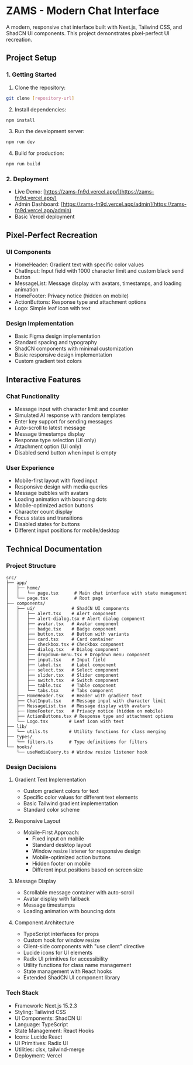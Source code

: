 # ZAMS - Modern Chat Interface

A modern, responsive chat interface built with Next.js, Tailwind CSS, and ShadCN UI components. This project demonstrates pixel-perfect UI recreation.

## Project Setup

### 1. Getting Started

1. Clone the repository:

```bash
git clone [repository-url]
```

2. Install dependencies:

```bash
npm install
```

3. Run the development server:

```bash
npm run dev
```

4. Build for production:

```bash
npm run build
```

### 2. Deployment

- Live Demo: [https://zams-fn9d.vercel.app/](https://zams-fn9d.vercel.app/)
- Admin Dashboard: [https://zams-fn9d.vercel.app/admin](https://zams-fn9d.vercel.app/admin)
- Basic Vercel deployment

## Pixel-Perfect Recreation

### UI Components

- HomeHeader: Gradient text with specific color values
- ChatInput: Input field with 1000 character limit and custom black send button
- MessageList: Message display with avatars, timestamps, and loading animation
- HomeFooter: Privacy notice (hidden on mobile)
- ActionButtons: Response type and attachment options
- Logo: Simple leaf icon with text

### Design Implementation

- Basic Figma design implementation
- Standard spacing and typography
- ShadCN components with minimal customization
- Basic responsive design implementation
- Custom gradient text colors

## Interactive Features

### Chat Functionality

- Message input with character limit and counter
- Simulated AI response with random templates
- Enter key support for sending messages
- Auto-scroll to latest message
- Message timestamps display
- Response type selection (UI only)
- Attachment option (UI only)
- Disabled send button when input is empty

### User Experience

- Mobile-first layout with fixed input
- Responsive design with media queries
- Message bubbles with avatars
- Loading animation with bouncing dots
- Mobile-optimized action buttons
- Character count display
- Focus states and transitions
- Disabled states for buttons
- Different input positions for mobile/desktop

## Technical Documentation

### Project Structure

```
src/
├── app/
│   ├── home/
│   │   └── page.tsx      # Main chat interface with state management
│   └── page.tsx          # Root page
├── components/
│   ├── ui/              # ShadCN UI components
│   │   ├── alert.tsx    # Alert component
│   │   ├── alert-dialog.tsx # Alert dialog component
│   │   ├── avatar.tsx   # Avatar component
│   │   ├── badge.tsx    # Badge component
│   │   ├── button.tsx   # Button with variants
│   │   ├── card.tsx     # Card container
│   │   ├── checkbox.tsx # Checkbox component
│   │   ├── dialog.tsx   # Dialog component
│   │   ├── dropdown-menu.tsx # Dropdown menu component
│   │   ├── input.tsx    # Input field
│   │   ├── label.tsx    # Label component
│   │   ├── select.tsx   # Select component
│   │   ├── slider.tsx   # Slider component
│   │   ├── switch.tsx   # Switch component
│   │   ├── table.tsx    # Table component
│   │   └── tabs.tsx     # Tabs component
│   ├── HomeHeader.tsx   # Header with gradient text
│   ├── ChatInput.tsx    # Message input with character limit
│   ├── MessageList.tsx  # Message display with avatars
│   ├── HomeFooter.tsx   # Privacy notice (hidden on mobile)
│   ├── ActionButtons.tsx # Response type and attachment options
│   └── Logo.tsx        # Leaf icon with text
├── lib/
│   └── utils.ts        # Utility functions for class merging
├── types/
│   └── filters.ts      # Type definitions for filters
└── hooks/
    └── useMediaQuery.ts # Window resize listener hook
```

### Design Decisions

1. Gradient Text Implementation

   - Custom gradient colors for text
   - Specific color values for different text elements
   - Basic Tailwind gradient implementation
   - Standard color scheme
2. Responsive Layout

   - Mobile-First Approach:
     - Fixed input on mobile
     - Standard desktop layout
     - Window resize listener for responsive design
     - Mobile-optimized action buttons
     - Hidden footer on mobile
     - Different input positions based on screen size
3. Message Display

   - Scrollable message container with auto-scroll
   - Avatar display with fallback
   - Message timestamps
   - Loading animation with bouncing dots
4. Component Architecture

   - TypeScript interfaces for props
   - Custom hook for window resize
   - Client-side components with "use client" directive
   - Lucide icons for UI elements
   - Radix UI primitives for accessibility
   - Utility functions for class name management
   - State management with React hooks
   - Extended ShadCN UI component library

### Tech Stack

- Framework: Next.js 15.2.3
- Styling: Tailwind CSS
- UI Components: ShadCN UI
- Language: TypeScript
- State Management: React Hooks
- Icons: Lucide React
- UI Primitives: Radix UI
- Utilities: clsx, tailwind-merge
- Deployment: Vercel
